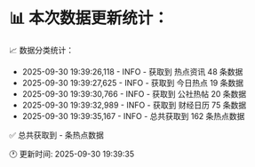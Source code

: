 📊 本次数据更新统计：
==========================

📈 数据分类统计：
- 2025-09-30 19:39:26,118 - INFO - 获取到 热点资讯 48 条数据
- 2025-09-30 19:39:27,625 - INFO - 获取到 今日热点 19 条数据
- 2025-09-30 19:39:30,766 - INFO - 获取到 公社热帖 20 条数据
- 2025-09-30 19:39:32,989 - INFO - 获取到 财经日历 75 条数据
- 2025-09-30 19:39:35,167 - INFO - 总共获取到 162 条热点数据

✅ 总共获取到 - 条热点数据

🕐 更新时间: 2025-09-30 19:39:35
